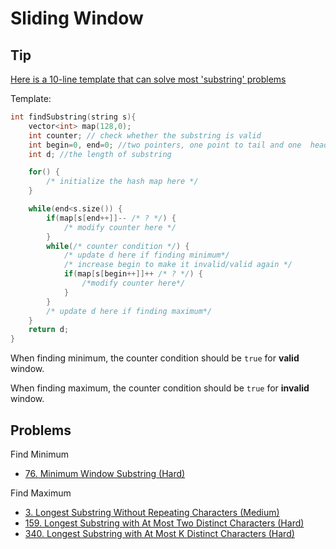 # Sliding Window

## Tip

[Here is a 10-line template that can solve most 'substring' problems](https://leetcode.com/problems/minimum-window-substring/discuss/26808/here-is-a-10-line-template-that-can-solve-most-substring-problems)

Template:
```cpp
int findSubstring(string s){
    vector<int> map(128,0);
    int counter; // check whether the substring is valid
    int begin=0, end=0; //two pointers, one point to tail and one  head
    int d; //the length of substring

    for() {
        /* initialize the hash map here */ 
    }

    while(end<s.size()) {
        if(map[s[end++]]-- /* ? */) {
            /* modify counter here */
        }
        while(/* counter condition */) { 
            /* update d here if finding minimum*/
            /* increase begin to make it invalid/valid again */
            if(map[s[begin++]]++ /* ? */) {
                /*modify counter here*/
            }
        }  
        /* update d here if finding maximum*/
    }
    return d;
}
```

When finding minimum, the counter condition should be `true` for **valid** window.

When finding maximum, the counter condition should be `true` for **invalid** window.

## Problems

Find Minimum
* [76. Minimum Window Substring (Hard)](https://leetcode.com/problems/minimum-window-substring/)

Find Maximum
* [3. Longest Substring Without Repeating Characters (Medium)](https://leetcode.com/problems/longest-substring-without-repeating-characters/)
* [159. Longest Substring with At Most Two Distinct Characters (Hard)](https://leetcode.com/problems/longest-substring-with-at-most-two-distinct-characters/)
* [340. Longest Substring with At Most K Distinct Characters (Hard)](https://leetcode.com/problems/longest-substring-with-at-most-k-distinct-characters/)